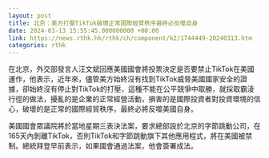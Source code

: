 ```yaml
---
layout: post
title: 北京：美方打壓TikTok破壞正常國際經貿秩序最終必反噬自身
date: 2024-03-13 15:55:45.000000000 +08:00
link: https://news.rthk.hk/rthk/ch/component/k2/1744449-20240313.htm
categories: rthk
---
```


在北京，外交部發言人汪文斌回應美國國會將投票決定是否要禁止TikTok在美國運作，他表示，近年來，儘管美方始終沒有找到TikTok威脅美國國家安全的證據，卻始終沒有停止對TikTok的打壓，這種不能在公平競爭中取勝，就採取霸淩行徑的做法，擾亂的是企業的正常經營活動，損害的是國際投資者對投資環境的信心，破壞的是正常的國際經貿秩序，最終必將反噬美國自身。

美國國會眾議院將於當地星期三表決法案，要求總部設於北京的字節跳動公司，在165天內剝離TikTok，否則TikTok和字節跳動旗下其他應用程式，將在美國被禁制。總統拜登早前表示，如果國會通過法案，他會簽署成法。

